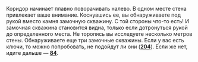 Коридор начинает плавно поворачивать налево. В одном месте стена привлекает ваше внимание. Коснувшись ее, вы обнаруживаете под рукой вместо камня замочную скважину. С той стороны что-то есть! И замочная скважина становится видна, только если дотронуться рукой до определенного места. Не торопясь вы исследуете несколько метров стены. Обнаруживаете еще три замочные скважины. Если у вас есть ключи, то можно попробовать, не подойдут ли они ([**204**](#n_204)). Если же нет, идите дальше — [**84**](#n_84).

